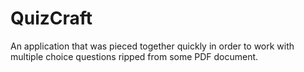# QuizCraft

An application that was pieced together quickly in order to work with multiple choice questions ripped from 
some PDF document.  
